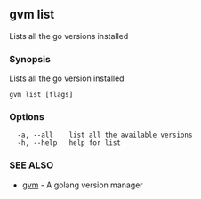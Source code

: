 ## gvm list

Lists all the go versions installed

### Synopsis

Lists all the go version installed

```
gvm list [flags]
```

### Options

```
  -a, --all    list all the available versions
  -h, --help   help for list
```

### SEE ALSO

* [gvm](gvm.md)	 - A golang version manager

